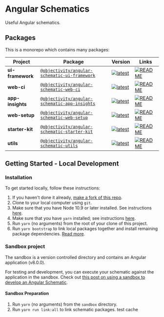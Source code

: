 # Angular Schematics

Useful Angular schematics.

## Packages

This is a monorepo which contains many packages:

| Project | Package | Version | Links |
|---|---|---|---|
**ui-framework** | [`@objectivity/angular-schematic-ui-framework`](https://npmjs.com/package/@objectivity/angular-schematic-ui-framework) | [![latest](https://img.shields.io/npm/v/%40objectivity%2Fangular-schematic-ui-framework/latest.svg)](https://npmjs.com/package/@objectivity/angular-schematic-ui-framework) | [![README](https://img.shields.io/badge/README--green.svg)](/packages/ui-framework/README.md)
**web-ci** | [`@objectivity/angular-schematic-web-ci`](https://npmjs.com/package/@objectivity/angular-schematic-web-ci) | [![latest](https://img.shields.io/npm/v/%40objectivity%2Fangular-schematic-web-ci/latest.svg)](https://npmjs.com/package/@objectivity/angular-schematic-web-ci) | [![README](https://img.shields.io/badge/README--green.svg)](/packages/web-ci/README.md)
**app-insights** | [`@objectivity/angular-schematic-app-insights`](https://npmjs.com/package/@objectivity/angular-schematic-app-insights) | [![latest](https://img.shields.io/npm/v/%40objectivity%2Fangular-schematic-app-insights/latest.svg)](https://npmjs.com/package/@objectivity/angular-schematic-app-insights) | [![README](https://img.shields.io/badge/README--green.svg)](/packages/app-insights/README.md)
**web-setup** | [`@objectivity/angular-schematic-web-setup`](https://npmjs.com/package/@objectivity/angular-schematic-web-setup) | [![latest](https://img.shields.io/npm/v/%40objectivity%2Fangular-schematic-web-setup/latest.svg)](https://npmjs.com/package/@objectivity/angular-schematic-web-setup) | [![README](https://img.shields.io/badge/README--green.svg)](/packages/web-setup/README.md)
**starter-kit** | [`@objectivity/angular-schematic-starter-kit`](https://npmjs.com/package/@objectivity/angular-schematic-starter-kit) | [![latest](https://img.shields.io/npm/v/%40objectivity%2Fangular-schematic-starter-kit/latest.svg)](https://npmjs.com/package/@objectivity/angular-schematic-starter-kit) | [![README](https://img.shields.io/badge/README--green.svg)](/packages/starter-kit/README.md)
**utils** | [`@objectivity/angular-schematic-utils`](https://npmjs.com/package/@objectivity/angular-schematic-utils) | [![latest](https://img.shields.io/npm/v/%40objectivity%2Fangular-schematic-utils/latest.svg)](https://npmjs.com/package/@objectivity/angular-schematic-utils) | [![README](https://img.shields.io/badge/README--green.svg)](/packages/utils/README.md)

## Getting Started - Local Development

### Installation

To get started locally, follow these instructions:

1. If you haven't done it already, [make a fork of this repo](https://github.com/angular/angular-cli/fork).
1. Clone to your local computer using `git`.
1. Make sure that you have Node 10.9 or later installed. See instructions [here](https://nodejs.org/en/download/).
1. Make sure that you have `yarn` installed; see instructions [here](https://yarnpkg.com/lang/en/docs/install/).
1. Run `yarn` (no arguments) from the root of your clone of this project.
1. Run `yarn bootstrap` to link local packages together and install remaining package dependencies. [Read more](https://github.com/lerna/lerna/tree/master/commands/bootstrap).

### Sandbox project

The sandbox is a version controlled directory and contains an Angular application (v8.0.0).

For testing and development, you can execute your schematic against the application in the sandbox. Check out [this post on using a sandbox to develop an Angular Schematic](https://www.kevinschuchard.com/blog/2018-11-20-schematic-sandbox/).

#### Sandbox Preparation

1. Run `yarn` (no arguments) from the `sandbox` directory.
1. Run `yarn run link:all` to link schematic packages.
test cache
